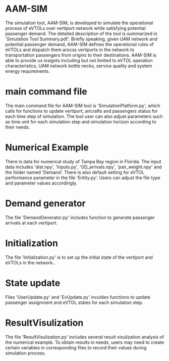 # AAM-SIM
The simulation tool, AAM-SIM, is developed to simulate the operational process of eVTOLs over vertiport network while satisfying potential passenger demand. The detailed description of the tool is summarized in 'Simulation Tool Summary.pdf'. Briefly speaking, given UAM network and potential passenger demand, AAM-SIM defines the operational rules of eVTOLs and dispatch them arocss vertiports in the network to transportation passengers from origins to their destinations. AAM-SIM is able to provide us insignts including but not limited to eVTOL operation characteristics, UAM network bottle necks, service quality and system energy requirements. 

# main command file
The main command file for AAM-SIM tool is 'SimulationPlatform.py', which calls for functions to update vertiport, aircrafts and passengers status for each time step of simulation. The tool user can also adjust parameters such as time unit for each simulation step and simulation horizon according to their needs.

# Numerical Example
There is data for numerical study of Tampa Bay region in Florida. The input data includes 'dist.npy', 'Inputs.py', 'OD_arrivals.npy', 'pair_weight.npy' and the folder named 'Demand'. There is also default setting for eVTOL performance parameter in the file 'Entity.py'. Users can adjust the file type and parameter values accordingly.

# Demand generator
The file 'DemandGenerator.py' includes function to generate passenger arrivals at each vertiport.

# Initialization
The file 'Initialization.py' is to set up the initial state of the vertiport and eVTOLs in the network..

# State update
Files 'UserUpdate.py' and 'EvUpdate.py' inculdes functions to update passenger assignment and eVTOL states for each simulation step.

# ResultVisulization
The file 'ResultVisulization.py' includes several result visulization analysis of the numerical example. To obtain results in needs, users may need to create certain variables in corresponding files to record their values during simulation process. 
